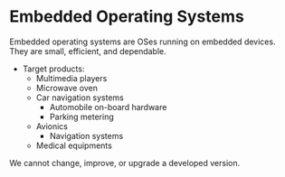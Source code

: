 # Embedded Operating Systems

Embedded operating systems are OSes running on embedded devices. They are small, efficient, and dependable.

- Target products:
  - Multimedia players
  - Microwave oven
  - Car navigation systems
    - Automobile on-board hardware
    - Parking metering
  - Avionics
    - Navigation systems
  - Medical equipments

We cannot change, improve, or upgrade a developed version.